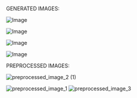 GENERATED IMAGES:

![Image](https://github.com/user-attachments/assets/737b9f55-4584-481f-815a-265d61711dac)

![Image](https://github.com/user-attachments/assets/807fa213-a979-4fc7-a69c-f55a577752c0)

![Image](https://github.com/user-attachments/assets/8f803976-6101-446e-b499-5bf9a4963eef)

![Image](https://github.com/user-attachments/assets/13a239d2-e580-435e-aba4-99109409ae2b)




PREPROCESSED IMAGES:

![preprocessed_image_2 (1)](https://github.com/user-attachments/assets/ff25a38a-2d6e-49c7-be50-5940d97fd285)


![preprocessed_image_1](https://github.com/user-attachments/assets/3e1ed374-ae7f-48f2-8de3-3ff04a40cbf1)
![preprocessed_image_3](https://github.com/user-attachments/assets/ae733ac2-9c2c-4a74-89c6-683dc8ecdcbb)
